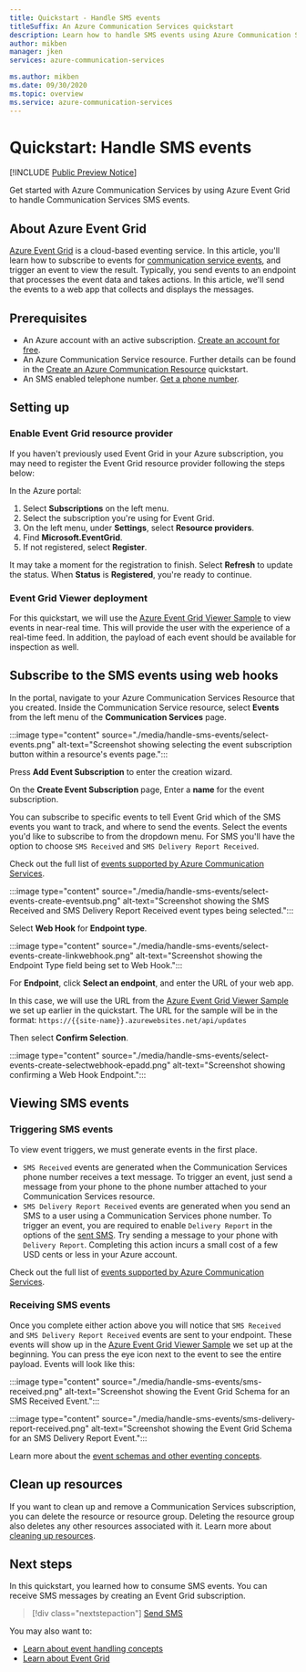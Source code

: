 ```yaml
---
title: Quickstart - Handle SMS events
titleSuffix: An Azure Communication Services quickstart
description: Learn how to handle SMS events using Azure Communication Services.
author: mikben
manager: jken
services: azure-communication-services

ms.author: mikben
ms.date: 09/30/2020
ms.topic: overview
ms.service: azure-communication-services
---
```

# Quickstart: Handle SMS events

[!INCLUDE [Public Preview Notice](../../includes/public-preview-include.md)]

Get started with Azure Communication Services by using Azure Event Grid to handle Communication Services SMS events. 

## About Azure Event Grid

[Azure Event Grid](https://docs.microsoft.com/azure/event-grid/overview) is a cloud-based eventing service. In this article, you'll learn how to subscribe to events for [communication service events](../../concepts/event-handling.md), and trigger an event to view the result. Typically, you send events to an endpoint that processes the event data and takes actions. In this article, we'll send the events to a web app that collects and displays the messages.

## Prerequisites
- An Azure account with an active subscription. [Create an account for free](https://azure.microsoft.com/free/?WT.mc_id=A261C142F). 
- An Azure Communication Service resource. Further details can be found in the [Create an Azure Communication Resource](../create-communication-resource.md) quickstart.
- An SMS enabled telephone number. [Get a phone number](./get-phone-number.md).

## Setting up

### Enable Event Grid resource provider

If you haven't previously used Event Grid in your Azure subscription, you may need to register the Event Grid resource provider following the steps below:

In the Azure portal:

1. Select **Subscriptions** on the left menu.
2. Select the subscription you're using for Event Grid.
3. On the left menu, under **Settings**, select **Resource providers**.
4. Find **Microsoft.EventGrid**.
5. If not registered, select **Register**. 

It may take a moment for the registration to finish. Select **Refresh** to update the status. When **Status** is **Registered**, you're ready to continue.

### Event Grid Viewer deployment

For this quickstart, we will use the [Azure Event Grid Viewer Sample](https://docs.microsoft.com/samples/azure-samples/azure-event-grid-viewer/azure-event-grid-viewer/) to view events in near-real time. This will provide the user with the experience of a real-time feed. In addition, the payload of each event should be available for inspection as well.  

## Subscribe to the SMS events using web hooks

In the portal, navigate to your Azure Communication Services Resource that you created. Inside the Communication Service resource, select **Events** from the left menu of the **Communication Services** page.

:::image type="content" source="./media/handle-sms-events/select-events.png" alt-text="Screenshot showing selecting the event subscription button within a resource's events page.":::

Press **Add Event Subscription** to enter the creation wizard.

On the **Create Event Subscription** page, Enter a **name** for the event subscription.

You can subscribe to specific events to tell Event Grid which of the SMS events you want to track, and where to send the events. Select the events you'd like to subscribe to from the dropdown menu. For SMS you'll have the option to choose `SMS Received` and `SMS Delivery Report Received`. 

Check out the full list of [events supported by Azure Communication Services](../../concepts/event-handling.md).

:::image type="content" source="./media/handle-sms-events/select-events-create-eventsub.png" alt-text="Screenshot showing the SMS Received and SMS Delivery Report Received event types being selected.":::

Select **Web Hook** for **Endpoint type**. 

:::image type="content" source="./media/handle-sms-events/select-events-create-linkwebhook.png" alt-text="Screenshot showing the Endpoint Type field being set to Web Hook.":::

For **Endpoint**, click **Select an endpoint**, and enter the URL of your web app.

In this case, we will use the URL from the [Azure Event Grid Viewer Sample](https://docs.microsoft.com/samples/azure-samples/azure-event-grid-viewer/azure-event-grid-viewer/) we set up earlier in the quickstart. The URL for the sample will be in the format: `https://{{site-name}}.azurewebsites.net/api/updates`

Then select **Confirm Selection**.

:::image type="content" source="./media/handle-sms-events/select-events-create-selectwebhook-epadd.png" alt-text="Screenshot showing confirming a Web Hook Endpoint.":::

## Viewing SMS events

### Triggering SMS events

To view event triggers, we must generate events in the first place.

- `SMS Received` events are generated when the Communication Services phone number receives a text message. To trigger an event, just send a message from your phone to the phone number attached to your Communication Services resource.
- `SMS Delivery Report Received` events are generated when you send an SMS to a user using a Communication Services phone number. To trigger an event, you are required to enable `Delivery Report` in the options of the [sent SMS](../telephony-sms/send.md). Try sending a message to your phone with `Delivery Report`. Completing this action incurs a small cost of a few USD cents or less in your Azure account.

Check out the full list of [events supported by Azure Communication Services](../../concepts/event-handling.md).

### Receiving SMS events

Once you complete either action above you will notice that `SMS Received` and `SMS Delivery Report Received` events are sent to your endpoint. These events will show up in the [Azure Event Grid Viewer Sample](https://docs.microsoft.com/samples/azure-samples/azure-event-grid-viewer/azure-event-grid-viewer/) we set up at the beginning. You can press the eye icon next to the event to see the entire payload. Events will look like this:

:::image type="content" source="./media/handle-sms-events/sms-received.png" alt-text="Screenshot showing the Event Grid Schema for an SMS Received Event.":::

:::image type="content" source="./media/handle-sms-events/sms-delivery-report-received.png" alt-text="Screenshot showing the Event Grid Schema for an SMS Delivery Report Event.":::

Learn more about the [event schemas and other eventing concepts](../../concepts/event-handling.md).

## Clean up resources

If you want to clean up and remove a Communication Services subscription, you can delete the resource or resource group. Deleting the resource group also deletes any other resources associated with it. Learn more about [cleaning up resources](../create-communication-resource.md#clean-up-resources).

## Next steps

In this quickstart, you learned how to consume SMS events. You can receive SMS messages by creating an Event Grid subscription.

> [!div class="nextstepaction"] 
> [Send SMS](../telephony-sms/send.md)

You may also want to:

 - [Learn about event handling concepts](../../concepts/event-handling.md)
 - [Learn about Event Grid](https://docs.microsoft.com/azure/event-grid/overview)
